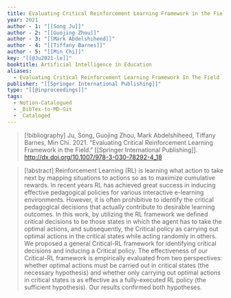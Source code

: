 ```yaml
---
title: Evaluating Critical Reinforcement Learning Framework in the Field
year: 2021
author - 1: "[[Song Ju]]"
author - 2: "[[Guojing Zhou]]"
author - 3: "[[Mark Abdelshiheed]]"
author - 4: "[[Tiffany Barnes]]"
author - 5: "[[Min Chi]]"
key: "[[@Ju2021-le]]"
booktitle: Artificial Intelligence in Education
aliases:
  - Evaluating Critical Reinforcement Learning Framework In The Field
publisher: "[[Springer International Publishing]]"
type: "[[@inproceedings]]"
tags:
  - Notion-Catalogued
  - _BibTex-to-MD-Git
  - _Cataloged
---
```


> [!bibliography]
> Ju, Song, Guojing Zhou, Mark Abdelshiheed, Tiffany Barnes, Min Chi. 2021. “Evaluating Critical Reinforcement Learning Framework in the Field.” [[Springer International Publishing]]. http://dx.doi.org/10.1007/978-3-030-78292-4_18

> [!abstract]
> Reinforcement Learning (RL) is learning what action to take next by mapping situations to actions so as to maximize cumulative rewards. In recent years RL has achieved great success in inducing effective pedagogical policies for various interactive e-learning environments. However, it is often prohibitive to identify the critical pedagogical decisions that actually contribute to desirable learning outcomes. In this work, by utilizing the RL framework we defined critical decisions to be those states in which the agent has to take the optimal actions, and subsequently, the Critical policy as carrying out optimal actions in the critical states while acting randomly in others. We proposed a general Critical-RL framework for identifying critical decisions and inducing a Critical policy. The effectiveness of our Critical-RL framework is empirically evaluated from two perspectives: whether optimal actions must be carried out in critical states (the necessary hypothesis) and whether only carrying out optimal actions in critical states is as effective as a fully-executed RL policy (the sufficient hypothesis). Our results confirmed both hypotheses.